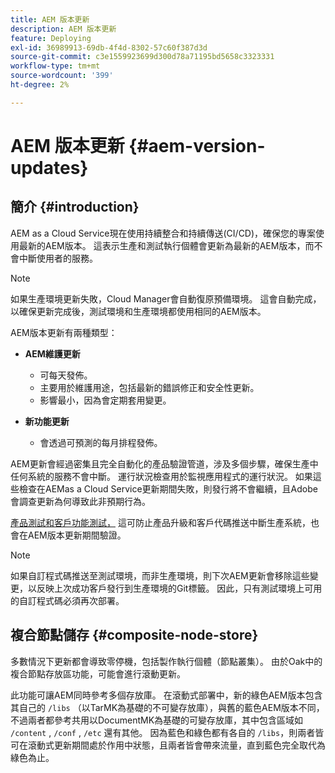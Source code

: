 ```yaml
---
title: AEM 版本更新
description: AEM 版本更新
feature: Deploying
exl-id: 36989913-69db-4f4d-8302-57c60f387d3d
source-git-commit: c3e1559923699d300d78a71195bd5658c3323331
workflow-type: tm+mt
source-wordcount: '399'
ht-degree: 2%

---
```



# AEM 版本更新 {#aem-version-updates}

## 簡介 {#introduction}

AEM as a Cloud Service現在使用持續整合和持續傳送(CI/CD)，確保您的專案使用最新的AEM版本。 這表示生產和測試執行個體會更新為最新的AEM版本，而不會中斷使用者的服務。

>[!NOTE]
>
>如果生產環境更新失敗，Cloud Manager會自動復原預備環境。 這會自動完成，以確保更新完成後，測試環境和生產環境都使用相同的AEM版本。

AEM版本更新有兩種類型：

* **AEM維護更新**

   * 可每天發佈。
   * 主要用於維護用途，包括最新的錯誤修正和安全性更新。
   * 影響最小，因為會定期套用變更。

* **新功能更新**

   * 會透過可預測的每月排程發佈。

AEM更新會經過密集且完全自動化的產品驗證管道，涉及多個步驟，確保生產中任何系統的服務不會中斷。 運行狀況檢查用於監視應用程式的運行狀況。 如果這些檢查在AEMas a Cloud Service更新期間失敗，則發行將不會繼續，且Adobe會調查更新為何導致此非預期行為。

[產品測試和客戶功能測試，](/help/implementing/cloud-manager/overview-test-results.md#functional-testing) 這可防止產品升級和客戶代碼推送中斷生產系統，也會在AEM版本更新期間驗證。

>[!NOTE]
>
>如果自訂程式碼推送至測試環境，而非生產環境，則下次AEM更新會移除這些變更，以反映上次成功客戶發行到生產環境的Git標籤。 因此，只有測試環境上可用的自訂程式碼必須再次部署。

## 複合節點儲存 {#composite-node-store}

多數情況下更新都會導致零停機，包括製作執行個體（節點叢集）。 由於Oak中的複合節點存放區功能，可能會進行滾動更新。

此功能可讓AEM同時參考多個存放庫。 在滾動式部署中，新的綠色AEM版本包含其自己的 `/libs` （以TarMK為基礎的不可變存放庫），與舊的藍色AEM版本不同，不過兩者都參考共用以DocumentMK為基礎的可變存放庫，其中包含區域如 `/content` , `/conf` , `/etc` 還有其他。 因為藍色和綠色都有各自的 `/libs`，則兩者皆可在滾動式更新期間處於作用中狀態，且兩者皆會帶來流量，直到藍色完全取代為綠色為止。
